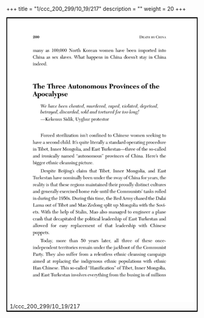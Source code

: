 +++
title = "1/ccc_200_299/10_19/217"
description = ""
weight = 20
+++

<table style="border:2px solid black;max-width:800px;max-height:800px;" 
><tr><td><img class="center-fit-jpg"
src="/jpg_/out_jpg_dbc_217.jpg"  >1/ccc_200_299/10_19/217</img></td></tr></table>